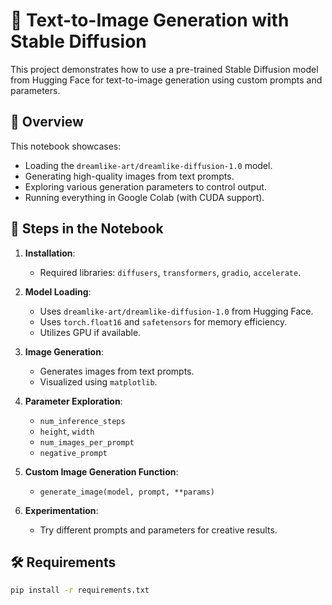 # 🎨 Text-to-Image Generation with Stable Diffusion

This project demonstrates how to use a pre-trained Stable Diffusion model from Hugging Face for text-to-image generation using custom prompts and parameters.

## 🚀 Overview

This notebook showcases:
- Loading the `dreamlike-art/dreamlike-diffusion-1.0` model.
- Generating high-quality images from text prompts.
- Exploring various generation parameters to control output.
- Running everything in Google Colab (with CUDA support).

## 📒 Steps in the Notebook

1. **Installation**:
   - Required libraries: `diffusers`, `transformers`, `gradio`, `accelerate`.

2. **Model Loading**:
   - Uses `dreamlike-art/dreamlike-diffusion-1.0` from Hugging Face.
   - Uses `torch.float16` and `safetensors` for memory efficiency.
   - Utilizes GPU if available.

3. **Image Generation**:
   - Generates images from text prompts.
   - Visualized using `matplotlib`.

4. **Parameter Exploration**:
   - `num_inference_steps`
   - `height`, `width`
   - `num_images_per_prompt`
   - `negative_prompt`

5. **Custom Image Generation Function**:
   - `generate_image(model, prompt, **params)`

6. **Experimentation**:
   - Try different prompts and parameters for creative results.


## 🛠 Requirements

```bash
pip install -r requirements.txt
